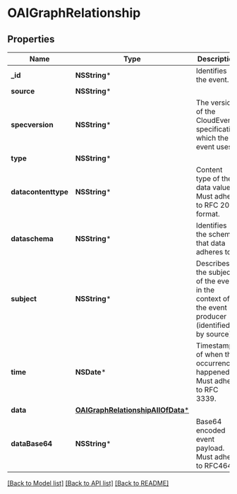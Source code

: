 # OAIGraphRelationship

## Properties
Name | Type | Description | Notes
------------ | ------------- | ------------- | -------------
**_id** | **NSString*** | Identifies the event. | 
**source** | **NSString*** |  | 
**specversion** | **NSString*** | The version of the CloudEvents specification which the event uses. | 
**type** | **NSString*** |  | 
**datacontenttype** | **NSString*** | Content type of the data value. Must adhere to RFC 2046 format. | [optional] 
**dataschema** | **NSString*** | Identifies the schema that data adheres to. | [optional] 
**subject** | **NSString*** | Describes the subject of the event in the context of the event producer (identified by source). | [optional] 
**time** | **NSDate*** | Timestamp of when the occurrence happened. Must adhere to RFC 3339. | [optional] 
**data** | [**OAIGraphRelationshipAllOfData***](OAIGraphRelationshipAllOfData.md) |  | [optional] 
**dataBase64** | **NSString*** | Base64 encoded event payload. Must adhere to RFC4648. | [optional] 

[[Back to Model list]](../README.md#documentation-for-models) [[Back to API list]](../README.md#documentation-for-api-endpoints) [[Back to README]](../README.md)


